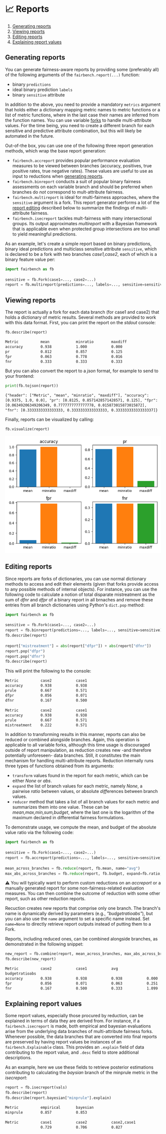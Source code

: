 # :chart_with_upwards_trend: Reports

1. [Generating reports](#generating-reports)
2. [Viewing reports](#viewing-reports)
3. [Editing reports](#editing-reports)
4. [Explaining report values](#explaining-report-values)

## Generating reports

You can generate 
fairness-aware reports by providing some
(preferably all) of the following arguments
of the `fairbench.report(...)` function:
* binary `predictions`
* ideal binary prediction `labels`
* binary `sensitive` attribute

In addition to the above, you need to provide
a mandatory `metrics` argument that holds either 
a dictionary mapping metric names to metric functions
or a list of metric functions, where
in the last case their names are inferred
from the function names.
You can use variable [forks](branches.md)
to handle multi-attribute values. 
For the time being, you need
to create a different branch for each
sensitive and predictive attribute
combination, but this will likely be
automated in the future.


Out-of-the box, you can use one of the following three
report generation methods, which wrap the base
report generation:
- `fairbench.accreport` provides popular performance evaluation measures to be viewed between branches (accuracy, positives, true positive rates, true negative rates). These values are useful to use as input to reductions when [generating reports](#generating-reports).
- `fairbench.binreport` conducts a suit of popular binary fairness assessments on each variable branch and should be preferred when branches do *not* correspond to mult-attribute fairness.
- `fairbench.multireport` is ideal for multi-fairness approaches, where the `sensitive` argument is a fork. This report generator performs a lot of the [report editing](#editing-reports) described below to summarize the findings of multi-attribute fairness.
- `fairbench.isecreport` tackles mult-fairness with many intersectional groups. Its output approximates *multireport* with a Bayesian framework that is applicable even when protected group intersections are too small to yield meaningful predictions.

As an example, let's create a simple report
based on binary predictions, binary
ideal predictions and multiclass
sensitive attribute `sensitive`, which is
declared to be a fork with two branches
*case1,case2*, each of which is a binary
feature value per:

```python
import fairbench as fb

sensitive = fb.Fork(case1=..., case2=...)
report = fb.multireport(predictions=..., labels=..., sensitive=sensitive)
```

## Viewing reports

The report is actually a fork for each data branch
(for case1 and case2) that holds a dictionary of
metric results. Several methods are provided to
work with this data format. First, you can print 
the report on the *stdout* console:

```python
fb.describe(report)  
```

```
Metric          mean            minratio        maxdiff        
accuracy        0.938           1.000           0.000          
pr              0.812           0.857           0.125          
fpr             0.063           0.778           0.016          
fnr             0.333           0.333           0.333  
```

But you can also convert the report to a *json*
format, for example to send to your frontend:

```python
print(fb.tojson(report))
```

```
{"header": ["Metric", "mean", "minratio", "maxdiff"], "accuracy": [0.9375, 1.0, 0.0], "pr": [0.8125, 0.8571428571428571, 0.125], "fpr": [0.06349206349206349, 0.7777777777777778, 0.015873015873015872], "fnr": [0.3333333333333333, 0.3333333333333333, 0.33333333333333337]}
```

Finally, reports can be visualized by calling:
```python
fb.visualize(report)
```

![report example](reports.png)

## Editing reports
Since reports are forks of dictionaries, you can use normal
dictionary methods to access and edit their elements (given
that forks provide access to any possible methods of internal
objects). For instance, you can use the following code
to calculate a notion of total disparate mistreatment as the sum
of *dfnr* and *dfpr* of a binary report in all brnaches
and remove these entries from all branch
dictionaries using Python's `dict.pop` method:

```python
import fairbench as fb

sensitive = fb.Fork(case1=..., case2=...)
report = fb.binreport(predictions=..., labels=..., sensitive=sensitive)
fb.describe(report)

report["mistreatment"] = abs(report["dfpr"]) + abs(report["dfnr"])
report.pop("dfpr")
report.pop("dfnr")
fb.describe(report)
```

This will print the following to the console:
```
Metric          case2           case1          
accuracy        0.938           0.938          
prule           0.667           0.571          
dfpr            0.056           0.071          
dfnr            0.167           0.500          

Metric          case2           case1          
accuracy        0.938           0.938          
prule           0.667           0.571          
mistreatment    0.222           0.571
```

In addition to transforming results in this manner, reports
can also be reduced or combined alongside branches. Again,
this operation is applicable to all variable forks,
although this time usage is discouraged outside of 
report manipulation, as reduction creates new -and therefore potentially 
unforeseen- data branches. Still, it constitutes the main mechanism
for handling multi-attribute reports.
Reduction internally runs three types of functions obtained
from its arguments:
- `transform` values found in the report for each metric, which can be either *None* or *abs*.
- `expand` the list of branch values for each metric, namely *None*, a pairwise *ratio* between values, or absolute *diff*erences between branch values.
- `reducer` method that takes a list of all branch values for each metric and summarizes them into one value. These can be *mean,max,min,sum,budget*, where the last one is the logarithm of the maximum declared in differential fairness formulations.

To demonstrate usage,
we compute the mean, and budget of the absolute value ratio
via the following code:

```python
import fairbench as fb

sensitive = fb.Fork(case1=..., case2=...)
report = fb.accreport(predictions=..., labels=..., sensitive=sensitive)

mean_across_branches = fb.reduce(report, fb.mean, name="avg")
max_abs_across_branches = fb.reduce(report, fb.budget, expand=fb.ratio, transform=fb.abs)
```

:warning: You will typically want to perform custom reductions on
an *accreport* or a manually generated report for some non-fairness-related
evaluation measures. You can then combine the outcome of reduction
with some other report, such as other reduction reports.
 
Recuction creates new reports that comprise only one branch.
The branch's name is dynamically derived by parameters 
(e.g., *"budgetratioabs"*), but you can also use the `name` 
argument to set a specific name instead. Set `name=None` 
to directly retrieve report outputs instead of putting them
to a Fork.

Reports, including reduced ones, can be combined alongside 
branches, as demonstrated in the following snippet:

```python
new_report = fb.combine(report, mean_across_branches, max_abs_across_branches)
fb.describe(new_report)
```

```
Metric          case2           case1           avg             budgetratioabs 
accuracy        0.938           0.938           0.938           0.000          
fpr             0.056           0.071           0.063           0.251          
fnr             0.167           0.500           0.333           1.099    
```

## Explaining report values

Some report values, especially those procured by reduction,
can be explained in terms of data they are derived from.
For instance, if a `fairbench.isecreport` is made, both
empirical and bayesian evaluations arise from the underlying
data branches of multi-attribute fairness forks.
Whenever possible, the data branches that are converted
into final reports are preserved by having report values
be instances of an `fairbench.Explainable` class.
This provides an `.explain` field of data contributing
to the report value, and `.desc` field to store additional 
descriptions.

As an example, here we use these fields
to retrieve posterior estimations contributing to
calculating the *baysian* branch of the minprule
metric in the *isecreport*:

```python
report = fb.isecreport(vals)
fb.describe(report)
fb.describe(report.bayesian["minprule"].explain)
```
```
Metric          empirical       bayesian       
minprule        0.857           0.853          

Metric          case1           case2           case2,case1    
                0.729           0.706           0.827     
```
